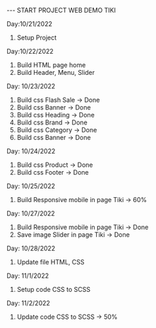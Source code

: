 --- START PROJECT WEB DEMO TIKI

Day:10/21/2022
1. Setup Project

Day:10/22/2022
1. Build HTML page home
2. Build Header, Menu, Slider

Day: 10/23/2022
1. Build css Flash Sale -> Done
2. Build css Banner -> Done
3. Build css Heading -> Done
4. Build css Brand -> Done
4. Build css Category -> Done
4. Build css Banner -> Done

Day: 10/24/2022
1. Build css Product -> Done
4. Build css Footer -> Done

Day: 10/25/2022
1. Build Responsive mobile in page Tiki -> 60%

Day: 10/27/2022
1. Build Responsive mobile in page Tiki -> Done
2. Save image Slider in page Tiki -> Done

Day: 10/28/2022
1. Update file HTML, CSS

Day: 11/1/2022
1. Setup code CSS to SCSS 

Day: 11/2/2022
1. Update code CSS to SCSS -> 50%



